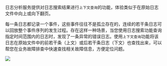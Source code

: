 日志分析服务提供对日志搜索结果进行`上下文查询`的功能，体验类似于在原始日志文件中向上或向下翻页。

每一条日志都记录一个事件，这些事件往往不是孤立存在的，连续的若干条日志可以回放整个事件序列的发生过程。存在这样一种场景，当您使用日志搜索功能查询指定时间范围内的日志时，发现了一条异常的错误日志。使用`上下文查询`功能将该日志在原始文件中的前若干条（上文）或后若干条日志（下文）也查找出来，可以帮您在业务故障排查中快速查找相关故障信息，方便定位问题。


![](https://pandora-kibana.qiniu.com/shangxiawen.png)